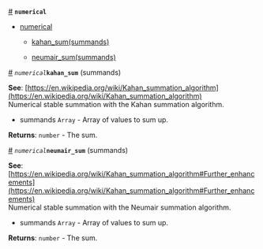 
<a href="#module_numerical" name="module_numerical">#</a> <code>**numerical**</code>



* [numerical](#module_numerical)

    * [kahan_sum(summands)](#kahan_sum)

    * [neumair_sum(summands)](#neumair_sum)



<a href="#kahan_sum" name="kahan_sum">#</a> <code>*numerical***kahan_sum**</code>
(summands)

**See**: [https://en.wikipedia.org/wiki/Kahan_summation_algorithm](https://en.wikipedia.org/wiki/Kahan_summation_algorithm)  
Numerical stable summation with the Kahan summation algorithm.


- summands <code>Array</code> - Array of values to sum up.

**Returns**: <code>number</code> - The sum.  

<a href="#neumair_sum" name="neumair_sum">#</a> <code>*numerical***neumair_sum**</code>
(summands)

**See**: [https://en.wikipedia.org/wiki/Kahan_summation_algorithm#Further_enhancements](https://en.wikipedia.org/wiki/Kahan_summation_algorithm#Further_enhancements)  
Numerical stable summation with the Neumair summation algorithm.


- summands <code>Array</code> - Array of values to sum up.

**Returns**: <code>number</code> - The sum.  
